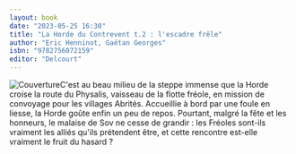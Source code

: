 ```yaml
---
layout: book
date: "2023-05-25 16:30"
title: "La Horde du Contrevent t.2 : l'escadre frêle"
author: "Eric Henninot, Gaétan Georges"
isbn: "9782756072159"
editor: "Delcourt"
---
```

![Couverture](/img/9782756072159.jpg)C'est au beau milieu de la steppe immense que la Horde croise la route du Physalis, vaisseau de la flotte fréole, en mission de convoyage pour les villages Abrités. Accueillie à bord par une foule en liesse, la Horde goûte enfin un peu de repos. Pourtant, malgré la fête et les honneurs, le malaise de Sov ne cesse de grandir : les Fréoles sont-ils vraiment les alliés qu'ils prétendent être, et cette rencontre est-elle vraiment le fruit du hasard ?